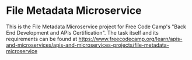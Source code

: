 # File Metadata Microservice

This is the File Metadata Microservice project for Free Code Camp's "Back End Development and APIs Certification". The task itself and its requirements can be found at https://www.freecodecamp.org/learn/apis-and-microservices/apis-and-microservices-projects/file-metadata-microservice

